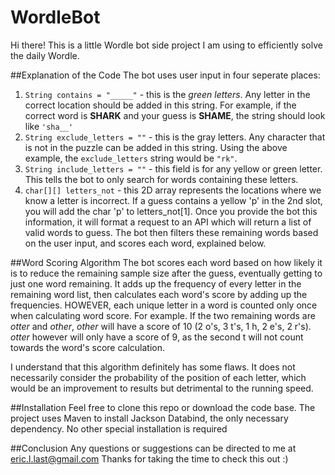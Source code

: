 # WordleBot

Hi there! This is a little Wordle bot side project I am using to efficiently solve the daily Wordle.

##Explanation of the Code
The bot uses user input in four seperate places:
1. `String contains = "_____"` - this is the *green letters*. Any letter in the correct location should be added in this string. For example, if the correct word is **SHARK** and your guess is **SHAME**, the string should look like `'sha__'`
2. `String exclude_letters = ""` - this is the gray letters. Any character that is not in the puzzle can be added in this string. Using the above example, the `exclude_letters` string would be `"rk"`.
3. `String include_letters = ""` - this field is for any yellow or green letter. This tells the bot to only search for words containing these letters.
4. `char[][] letters_not` - this 2D array represents the locations where we know a letter is incorrect. If a guess contains a yellow 'p' in the 2nd slot, you will add the char 'p' to letters_not[1]. 
Once you provide the bot this information, it will format a request to an API which will return a list of valid words to guess.
The bot then filters these remaining words based on the user input, and scores each word, explained below.

##Word Scoring Algorithm
The bot scores each word based on how likely it is to reduce the remaining sample size after the guess, eventually getting to just one word remaining.
It adds up the frequency of every letter in the remaining word list, then calculates each word's score by adding up the frequencies.
HOWEVER, each unique letter in a word is counted only once when calculating word score. For example. If the two remaining words are *otter* and *other*, *other* will have a score of 10 (2 o's, 3 t's, 1 h, 2 e's, 2 r's). *otter* however will only have a score of 9, as the second t will not count towards the word's score calculation.

I understand that this algorithm definitely has some flaws. It does not necessarily consider the probability of the position of each letter, which would be an improvement to results but detrimental to the running speed.

##Installation
Feel free to clone this repo or download the code base. The project uses Maven to install Jackson Databind, the only necessary dependency. No other special installation is required

##Conclusion
Any questions or suggestions can be directed to me at [eric.l.last@gmail.com](mailto:eric.l.last@gmail.com)
Thanks for taking the time to check this out :)
